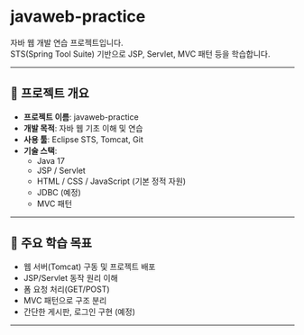 # javaweb-practice

자바 웹 개발 연습 프로젝트입니다.  
STS(Spring Tool Suite) 기반으로 JSP, Servlet, MVC 패턴 등을 학습합니다.

---

## 📁 프로젝트 개요

- **프로젝트 이름**: javaweb-practice
- **개발 목적**: 자바 웹 기초 이해 및 연습
- **사용 툴**: Eclipse STS, Tomcat, Git
- **기술 스택**:
  - Java 17
  - JSP / Servlet
  - HTML / CSS / JavaScript (기본 정적 자원)
  - JDBC (예정)
  - MVC 패턴

---

## 🚀 주요 학습 목표

- 웹 서버(Tomcat) 구동 및 프로젝트 배포
- JSP/Servlet 동작 원리 이해
- 폼 요청 처리(GET/POST)
- MVC 패턴으로 구조 분리
- 간단한 게시판, 로그인 구현 (예정)

---
